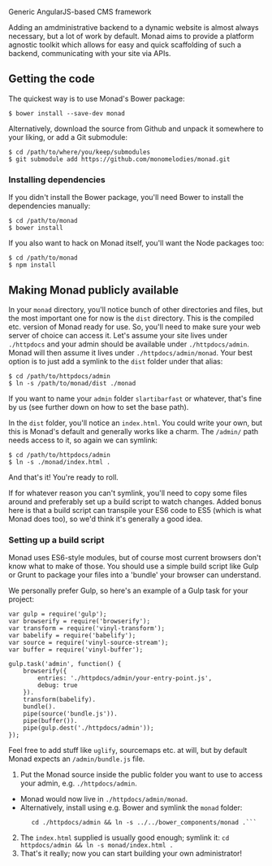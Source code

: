 Generic AngularJS-based CMS framework

Adding an amdministrative backend to a dynamic website is almost always
necessary, but a lot of work by default. Monad aims to provide a platform
agnostic toolkit which allows for easy and quick scaffolding of such a
backend, communicating with your site via APIs.

## Getting the code
The quickest way is to use Monad's Bower package:

    $ bower install --save-dev monad

Alternatively, download the source from Github and unpack it somewhere to your
liking, or add a Git submodule:

    $ cd /path/to/where/you/keep/submodules
    $ git submodule add https://github.com/monomelodies/monad.git

### Installing dependencies
If you didn't install the Bower package, you'll need Bower to install the
dependencies manually:

    $ cd /path/to/monad
    $ bower install

If you also want to hack on Monad itself, you'll want the Node packages too:

    $ cd /path/to/monad
    $ npm install

## Making Monad publicly available
In your `monad` directory, you'll notice bunch of other directories and files,
but the most important one for now is the `dist` directory. This is the compiled
etc. version of Monad ready for use. So, you'll need to make sure your web
server of choice can access it. Let's assume your site lives under `./httpdocs`
and your admin should be available under `./httpdocs/admin`. Monad will then
assume it lives under `./httpdocs/admin/monad`. Your best option is to just add
a symlink to the `dist` folder under that alias:

    $ cd /path/to/httpdocs/admin
    $ ln -s /path/to/monad/dist ./monad

If you want to name your `admin` folder `slartibarfast` or whatever, that's fine
by us (see further down on how to set the base path).

In the `dist` folder, you'll notice an `index.html`. You could write your own,
but this is Monad's default and generally works like a charm. The `/admin/` path
needs access to it, so again we can symlink:

    $ cd /path/to/httpdocs/admin
    $ ln -s ./monad/index.html .

And that's it! You're ready to roll.

If for whatever reason you can't symlink, you'll need to copy some files around
and preferably set up a build script to watch changes. Added bonus here is that
a build script can transpile your ES6 code to ES5 (which is what Monad does
too), so we'd think it's generally a good idea.

### Setting up a build script
Monad uses ES6-style modules, but of course most current browsers don't know
what to make of those. You should use a simple build script like Gulp or Grunt
to package your files into a 'bundle' your browser can understand.

We personally prefer Gulp, so here's an example of a Gulp task for your
project:

    var gulp = require('gulp');
    var browserify = require('browserify');
    var transform = require('vinyl-transform');
    var babelify = require('babelify');
    var source = require('vinyl-source-stream');
    var buffer = require('vinyl-buffer');

    gulp.task('admin', function() {
        browserify({
            entries: './httpdocs/admin/your-entry-point.js',
            debug: true
        }).
        transform(babelify).
        bundle().
        pipe(source('bundle.js')).
        pipe(buffer()).
        pipe(gulp.dest('./httpdocs/admin'));
    });

Feel free to add stuff like `uglify`, sourcemaps etc. at will, but by default
Monad expects an `/admin/bundle.js` file.

1. Put the Monad source inside the public folder you want to use to access your
   admin, e.g. `./httpdocs/admin`.
  - Monad would now live in `./httpdocs/admin/monad`.
  - Alternatively, install using e.g. Bower and symlink the `monad` folder:
    ```bower install --save monad
       cd ./httpdocs/admin && ln -s ../../bower_components/monad .```
2. The `index.html` supplied is usually good enough; symlink it:
   ```cd httpdocs/admin && ln -s monad/index.html .```
3. That's it really; now you can start building your own administrator!

